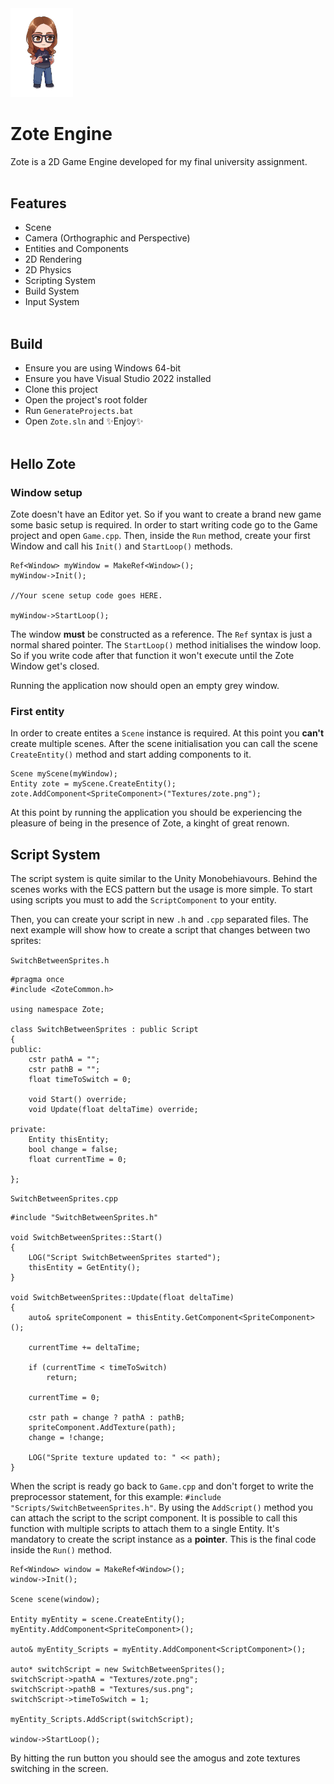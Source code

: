 <img src="Game/Textures/alex.png" alt="drawing" width="100"/>

# **Zote Engine**

Zote is a 2D Game Engine developed for my final university assignment. 
<br/><br/>

## Features
- Scene
- Camera (Orthographic and Perspective)
- Entities and Components
- 2D Rendering
- 2D Physics
- Scripting System
- Build System
- Input System
<br/><br/>

## Build
- Ensure you are using Windows 64-bit
- Ensure you have Visual Studio 2022 installed
- Clone this project
- Open the project's root folder
- Run `GenerateProjects.bat`
- Open `Zote.sln` and ✨Enjoy✨
<br/><br/>

## Hello Zote
<p></p>

### Window setup
Zote doesn't have an Editor yet. So if you want to create a brand new game some basic setup is required. In order to start writing code go to the Game project and open `Game.cpp`. Then, inside the `Run` method, create your first Window and call his `Init()` and `StartLoop()` methods.

```
Ref<Window> myWindow = MakeRef<Window>();
myWindow->Init();

//Your scene setup code goes HERE.

myWindow->StartLoop();
```

The window **must** be constructed as a reference. The `Ref` syntax is just a normal shared pointer. The `StartLoop()` method initialises the window loop. So if you write code after that function it won't execute until the Zote Window get's closed.
<p></p>
Running the application now should open an empty grey window.
<p></p>

### First entity
In order to create entites a `Scene` instance is required. At this point you **can't** create multiple scenes. After the scene initialisation you can call the scene `CreateEntity()` method and start adding components to it.

```
Scene myScene(myWindow);
Entity zote = myScene.CreateEntity();
zote.AddComponent<SpriteComponent>("Textures/zote.png");
```
<p></p>
At this point by running the application you should be experiencing the pleasure of being in the presence of Zote, a kinght of great renown.

<p></p>

## Script System
<p></p>

The script system is quite similar to the Unity Monobehiavours. Behind the scenes works with the ECS pattern but the usage is more simple. To start using scripts you must to add the `ScriptComponent` to your entity.

Then, you can create your script in new `.h` and `.cpp` separated files. The next example will show how to create a script that changes between two sprites:
<p></p>

`SwitchBetweenSprites.h`
```
#pragma once
#include <ZoteCommon.h>

using namespace Zote;

class SwitchBetweenSprites : public Script
{
public:
	cstr pathA = "";
	cstr pathB = "";
	float timeToSwitch = 0;

	void Start() override;
	void Update(float deltaTime) override;

private:
	Entity thisEntity;
	bool change = false;
	float currentTime = 0;

};
```
`SwitchBetweenSprites.cpp`
```
#include "SwitchBetweenSprites.h"

void SwitchBetweenSprites::Start()
{
	LOG("Script SwitchBetweenSprites started");
	thisEntity = GetEntity();
}

void SwitchBetweenSprites::Update(float deltaTime)
{
	auto& spriteComponent = thisEntity.GetComponent<SpriteComponent>();
	
	currentTime += deltaTime;

	if (currentTime < timeToSwitch)
		return;

    currentTime = 0;

	cstr path = change ? pathA : pathB;
	spriteComponent.AddTexture(path);
	change = !change;

    LOG("Sprite texture updated to: " << path);
}
```
When the script is ready go back to `Game.cpp` and don't forget to write the preprocessor statement, for this example: `#include "Scripts/SwitchBetweenSprites.h"`. By using the `AddScript()` method you can attach the script to the script component. It is possible to call this function with multiple scripts to attach them to a single Entity. It's mandatory to create the script instance as a **pointer**. This is the final code inside the `Run()` method.
```
Ref<Window> window = MakeRef<Window>();
window->Init();

Scene scene(window);

Entity myEntity = scene.CreateEntity();
myEntity.AddComponent<SpriteComponent>();
		
auto& myEntity_Scripts = myEntity.AddComponent<ScriptComponent>();
		
auto* switchScript = new SwitchBetweenSprites();
switchScript->pathA = "Textures/zote.png";
switchScript->pathB = "Textures/sus.png";
switchScript->timeToSwitch = 1;

myEntity_Scripts.AddScript(switchScript);

window->StartLoop();
```
By hitting the run button you should see the amogus and zote textures switching in the screen.
















 
